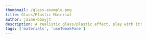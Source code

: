 ```yaml
---
thumbnail: /glass-example.png
title: Glass/Plastic Material
author: jaime-bboyjt
description: A realistic glass/plastic effect, play with it!
tags: ['materials', 'useTweakPane']
---
```


<GlassExample />
